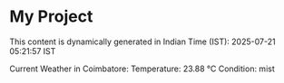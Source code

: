 # My Project

This content is dynamically generated in Indian Time (IST): 2025-07-21 05:21:57 IST


Current Weather in Coimbatore:
Temperature: 23.88 °C
Condition: mist
